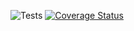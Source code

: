 ![Tests](https://github.com/RikudouSage/DynamoDbCachePsr6/workflows/Tests/badge.svg)
[![Coverage Status](https://coveralls.io/repos/github/RikudouSage/DynamoDbCachePsr6/badge.svg?branch=master)](https://coveralls.io/github/RikudouSage/DynamoDbCachePsr6?branch=master)